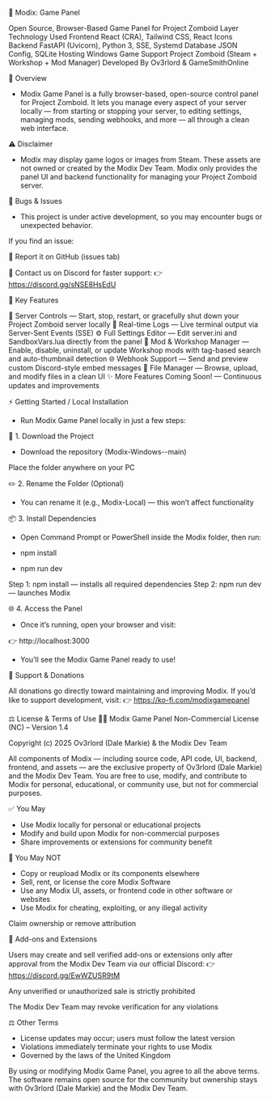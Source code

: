 🧩 Modix: Game Panel

Open Source, Browser-Based Game Panel for Project Zomboid
Layer Technology Used
Frontend React (CRA), Tailwind CSS, React Icons
Backend FastAPI (Uvicorn), Python 3, SSE, Systemd
Database JSON Config, SQLite
Hosting Windows
Game Support Project Zomboid (Steam + Workshop + Mod Manager)
Developed By Ov3rlord & GameSmithOnline

🚀 Overview

- Modix Game Panel is a fully browser-based, open-source control panel for Project Zomboid.
  It lets you manage every aspect of your server locally — from starting or stopping your server, to editing settings, managing mods, sending webhooks, and more — all through a clean web interface.

⚠️ Disclaimer

- Modix may display game logos or images from Steam. These assets are not owned or created by the Modix Dev Team.
  Modix only provides the panel UI and backend functionality for managing your Project Zomboid server.

🐞 Bugs & Issues

- This project is under active development, so you may encounter bugs or unexpected behavior.

If you find an issue:

🧾 Report it on GitHub (issues tab)

💬 Contact us on Discord for faster support:
👉 https://discord.gg/sNSE8HsEdU

🧠 Key Features

🔧 Server Controls — Start, stop, restart, or gracefully shut down your Project Zomboid server locally
🧠 Real-time Logs — Live terminal output via Server-Sent Events (SSE)
⚙️ Full Settings Editor — Edit server.ini and SandboxVars.lua directly from the panel
🧱 Mod & Workshop Manager — Enable, disable, uninstall, or update Workshop mods with tag-based search and auto-thumbnail detection
🌐 Webhook Support — Send and preview custom Discord-style embed messages
🧰 File Manager — Browse, upload, and modify files in a clean UI
✨ More Features Coming Soon! — Continuous updates and improvements

⚡ Getting Started / Local Installation

- Run Modix Game Panel locally in just a few steps:

💾 1. Download the Project

- Download the repository (Modix-Windows--main)

Place the folder anywhere on your PC

✏️ 2. Rename the Folder (Optional)

- You can rename it (e.g., Modix-Local) — this won’t affect functionality

📦 3. Install Dependencies

- Open Command Prompt or PowerShell inside the Modix folder, then run:

- npm install
- npm run dev

Step 1: npm install — installs all required dependencies
Step 2: npm run dev — launches Modix

🌐 4. Access the Panel

- Once it’s running, open your browser and visit:

👉 http://localhost:3000

- You’ll see the Modix Game Panel ready to use!

💖 Support & Donations

All donations go directly toward maintaining and improving Modix.
If you’d like to support development, visit:
👉 https://ko-fi.com/modixgamepanel

⚖️ License & Terms of Use
🧑‍💻 Modix Game Panel Non-Commercial License (NC) – Version 1.4

Copyright (c) 2025
Ov3rlord (Dale Markie) & the Modix Dev Team

All components of Modix — including source code, API code, UI, backend, frontend, and assets — are the exclusive property of Ov3rlord (Dale Markie) and the Modix Dev Team.
You are free to use, modify, and contribute to Modix for personal, educational, or community use, but not for commercial purposes.

✅ You May

- Use Modix locally for personal or educational projects
- Modify and build upon Modix for non-commercial purposes
- Share improvements or extensions for community benefit

🚫 You May NOT

- Copy or reupload Modix or its components elsewhere
- Sell, rent, or license the core Modix Software
- Use any Modix UI, assets, or frontend code in other software or websites
- Use Modix for cheating, exploiting, or any illegal activity

Claim ownership or remove attribution

🔌 Add-ons and Extensions

Users may create and sell verified add-ons or extensions only after approval from the Modix Dev Team via our official Discord:
👉 https://discord.gg/EwWZUSR9tM

Any unverified or unauthorized sale is strictly prohibited

The Modix Dev Team may revoke verification for any violations

⚖️ Other Terms

- License updates may occur; users must follow the latest version
- Violations immediately terminate your rights to use Modix
- Governed by the laws of the United Kingdom

By using or modifying Modix Game Panel, you agree to all the above terms.
The software remains open source for the community but ownership stays with Ov3rlord (Dale Markie) and the Modix Dev Team.
